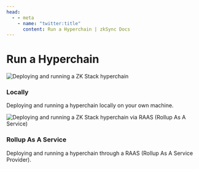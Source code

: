 ```yaml
---
head:
  - - meta
    - name: "twitter:title"
      content: Run a Hyperchain | zkSync Docs
---
```


# Run a Hyperchain

<section>
  <div class="card-container">
    <RouterLink
      to="/zk-stack/running-a-hyperchain/locally/local"
      class="card"
    >
      <img  
        src="/images/landing/run-a-hyperchain.png"
        alt="Deploying and running a ZK Stack hyperchain"
      >
      <div class="content">
        <h3>Locally</h3>
        <p>Deploying and running a hyperchain locally on your own machine.</p>
      </div>
    </RouterLink>
    <RouterLink
      to="/zk-stack/running-a-hyperchain/raas/raas"
      class="card"
    >
      <img
        src="/images/landing/run-a-hyperchain.png" 
        alt="Deploying and running a ZK Stack hyperchain via RAAS (Rollup As A Service)"
      />
      <div class="content">
        <h3>Rollup As A Service</h3>
        <p>Deploying and running a hyperchain through a RAAS (Rollup As A Service Provider).</p>
      </div>
    </RouterLink>
  </div>
</section>
